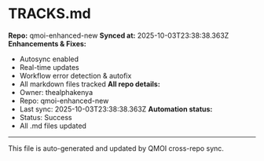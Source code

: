 # TRACKS.md

**Repo:** qmoi-enhanced-new
**Synced at:** 2025-10-03T23:38:38.363Z
**Enhancements & Fixes:**
- Autosync enabled
- Real-time updates
- Workflow error detection & autofix
- All markdown files tracked
**All repo details:**
- Owner: thealphakenya
- Repo: qmoi-enhanced-new
- Last sync: 2025-10-03T23:38:38.363Z
**Automation status:**
- Status: Success
- All .md files updated
---
This file is auto-generated and updated by QMOI cross-repo sync.

